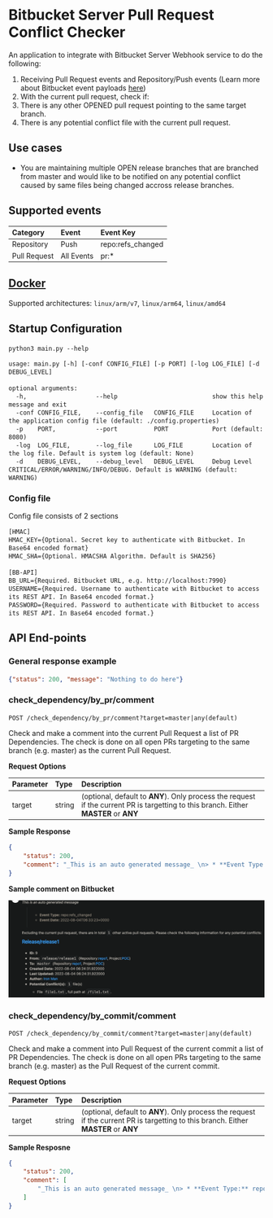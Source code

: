 # Bitbucket Server Pull Request Conflict Checker
An application to integrate with Bitbucket Server Webhook service to do the following:
1. Receiving Pull Request events and Repository/Push events (Learn more about Bitbucket event payloads [here](https://confluence.atlassian.com/bitbucketserver/event-payload-938025882.html))
1. With the current pull request, check if:
  1. There is any other OPENED pull request pointing to the same target branch.
  1. There is any potential conflict file with the current pull request.

## Use cases
* You are maintaining multiple OPEN release branches that are branched from master and would like to be notified on any potential conflict caused by same files being changed accross release branches.

## Supported events
| Category | Event | Event Key |
| :--- | :--- | :--- |
| Repository | Push | repo:refs_changed |
| Pull Request | All Events | pr:* |

## [Docker](https://hub.docker.com/r/donkeystudio/bb-server-pr-conflicter)
Supported architectures: `linux/arm/v7`, `linux/arm64`, `linux/amd64`

## Startup Configuration
```
python3 main.py --help
```

```
usage: main.py [-h] [-conf CONFIG_FILE] [-p PORT] [-log LOG_FILE] [-d DEBUG_LEVEL]

optional arguments:
  -h,                   --help                          show this help message and exit
  -conf CONFIG_FILE,    --config_file   CONFIG_FILE     Location of the application config file (default: ./config.properties)
  -p    PORT,           --port          PORT            Port (default: 8080)
  -log  LOG_FILE,       --log_file      LOG_FILE        Location of the log file. Default is system log (default: None)
  -d    DEBUG_LEVEL,    --debug_level   DEBUG_LEVEL     Debug Level CRITICAL/ERROR/WARNING/INFO/DEBUG. Default is WARNING (default: WARNING)
```

### Config file
Config file consists of 2 sections
```
[HMAC]
HMAC_KEY={Optional. Secret key to authenticate with Bitbucket. In Base64 encoded format}
HMAC_SHA={Optional. HMACSHA Algorithm. Default is SHA256}

[BB-API]
BB_URL={Required. Bitbucket URL, e.g. http://localhost:7990}
USERNAME={Required. Username to authenticate with Bitbucket to access its REST API. In Base64 encoded format.}
PASSWORD={Required. Password to authenticate with Bitbucket to access its REST API. In Base64 encoded format.}
```

## API End-points
### General response example
```json
{"status": 200, "message": "Nothing to do here"}
```

### check_dependency/by_pr/comment
```http
POST /check_dependency/by_pr/comment?target=master|any(default)
```
Check and make a comment into the current Pull Request a list of PR Dependencies. The check is done on all open PRs targeting to the same branch (e.g. master) as the current Pull Request.

**Request Options**

| Parameter | Type | Description |
| :--- | :--- | :--- |
| target | string | (optional, default to **ANY**). Only process the request if the current PR is targetting to this branch. Either **MASTER** or **ANY** |

**Sample Response**
```json
{
    "status": 200,
    "comment": "_This is an auto generated message_ \n> * **Event Type:** pr:opened  \n> * **Event Date:** 2022-08-04T06:24:47+0000  \n\nExcluding the current pull request, there are in total `1` other active pull requests. Please check the following information for any potential conflicts:  \n## [Release/release1](http://localhost:7990/projects/POC/repos/repo1/pull-requests/9) \n* **ID:** 9 \n* **From:** `release/release1` (Repository:[repo1](http://localhost:7990/projects/POC/repos/repo1/browse), Project:[POC](http://localhost:7990/projects/POC)) \n* **To:** `master` (Repository:[repo1](http://localhost:7990/projects/POC/repos/repo1/browse), Project:[POC](http://localhost:7990/projects/POC)) \n* **Created Date:** 2022-08-04 06:24:31.922000 \n* **Last Updated:** 2022-08-04 06:24:31.922000 \n* **Author:** [Thor](http://localhost:7990/users/thunder.god) \n* **Potential Conflict(s):** `1` file(s) \n  * File `file1.txt`, full path at `/file1.txt`. \n"
}
```

**Sample comment on Bitbucket**

![Bitbucket Comment](/sample/BB_Comment.png)

### check_dependency/by_commit/comment
```http
POST /check_dependency/by_commit/comment?target=master|any(default)
```
Check and make a comment into Pull Request of the current commit a list of PR Dependencies. The check is done on all open PRs targeting to the same branch (e.g. master) as the Pull Request of the current commit.

**Request Options**

| Parameter | Type | Description |
| :--- | :--- | :--- |
| target | string | (optional, default to **ANY**). Only process the request if the current PR is targetting to this branch. Either **MASTER** or **ANY** |

**Sample Resposne**
```json
{
    "status": 200,
    "comment": [
        "_This is an auto generated message_ \n> * **Event Type:** repo:refs_changed  \n> * **Event Date:** 2022-08-04T06:33:23+0000  \n\nExcluding the current pull request, there are in total `1` other active pull requests. Please check the following information for any potential conflicts:  \n## [Release/release1](http://localhost:7990/projects/POC/repos/repo1/pull-requests/9) \n* **ID:** 9 \n* **From:** `release/release1` (Repository:[repo1](http://localhost:7990/projects/POC/repos/repo1/browse), Project:[POC](http://localhost:7990/projects/POC)) \n* **To:** `master` (Repository:[repo1](http://localhost:7990/projects/POC/repos/repo1/browse), Project:[POC](http://localhost:7990/projects/POC)) \n* **Created Date:** 2022-08-04 06:24:31.922000 \n* **Last Updated:** 2022-08-04 06:24:31.922000 \n* **Author:** [Iron Man](http://localhost:7990/users/tony.stark) \n* **Potential Conflict(s):** `1` file(s) \n  * File `file1.txt`, full path at `/file1.txt`. \n"
    ]
}
```